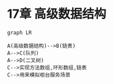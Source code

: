 # 17章 高级数据结构	



``` mermaid
graph LR

A(高级数据结构)-->B(链表)
A-->C(队列)
A-->D(二叉树)
C-->实现方法数组,环形数组,链表
C-->用来模拟柜台服务场景
```



